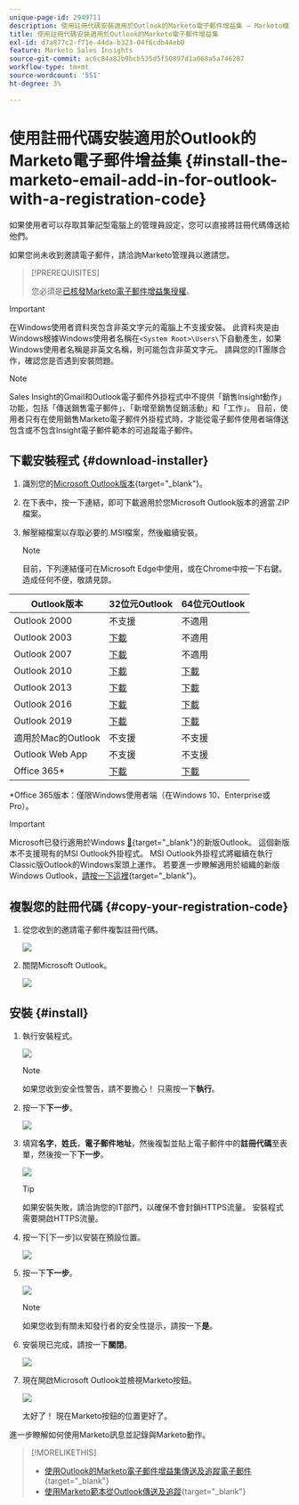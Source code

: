 ```yaml
---
unique-page-id: 2949711
description: 使用註冊代碼安裝適用於Outlook的Marketo電子郵件增益集 — Marketo檔案 — 產品檔案
title: 使用註冊代碼安裝適用於Outlook的Marketo電子郵件增益集
exl-id: d7a877c2-f71e-44da-b323-04f6cdb44eb0
feature: Marketo Sales Insights
source-git-commit: ac6c84a82b9bcb535d5f50897d1a068a5a746287
workflow-type: tm+mt
source-wordcount: '551'
ht-degree: 3%

---
```


# 使用註冊代碼安裝適用於Outlook的Marketo電子郵件增益集 {#install-the-marketo-email-add-in-for-outlook-with-a-registration-code}

如果使用者可以存取其筆記型電腦上的管理員設定，您可以直接將註冊代碼傳送給他們。

如果您尚未收到邀請電子郵件，請洽詢Marketo管理員以邀請您。

>[!PREREQUISITES]
>
>您必須是[已核發Marketo電子郵件增益集授權](/help/marketo/product-docs/marketo-sales-insight/msi-outlook-plugin/issue-a-marketo-email-add-in-license.md)。

>[!IMPORTANT]
>
>在Windows使用者資料夾包含非英文字元的電腦上不支援安裝。 此資料夾是由Windows根據Windows使用者名稱在`<System Root>\Users\`下自動產生，如果Windows使用者名稱是非英文名稱，則可能包含非英文字元。 請與您的IT團隊合作，確認您是否遇到安裝問題。

>[!NOTE]
>
>Sales Insight的Gmail和Outlook電子郵件外掛程式中不提供「銷售Insight動作」功能，包括「傳送銷售電子郵件」、「新增至銷售促銷活動」和「工作」。 目前，使用者只有在使用銷售Marketo電子郵件外掛程式時，才能從電子郵件使用者端傳送包含或不包含Insight電子郵件範本的可追蹤電子郵件。

## 下載安裝程式 {#download-installer}

1. 識別您的[Microsoft Outlook版本](https://support.office.com/en-us/article/what-version-of-outlook-do-i-have-b3a9568c-edb5-42b9-9825-d48d82b2257c){target="_blank"}。

1. 在下表中，按一下連結，即可下載適用於您Microsoft Outlook版本的適當.ZIP檔案。

1. 解壓縮檔案以存取必要的.MSI檔案，然後繼續安裝。

   >[!NOTE]
   >
   >目前，下列連結僅可在Microsoft Edge中使用，或在Chrome中按一下右鍵。 造成任何不便，敬請見諒。

<table><thead>
  <tr>
    <th>Outlook版本</th>
    <th>32位元Outlook</th>
    <th>64位元Outlook</th>
  </tr></thead>
<tbody>
  <tr>
    <td>Outlook 2000</td>
    <td>不支援</td>
    <td>不適用</td>
  </tr>
  <tr>
    <td>Outlook 2003</td>
    <td><a href="https://munchkin.marketo.net/MarketoAddInSetup32.zip">下載</a></td>
    <td>不適用</td>
  </tr>
  <tr>
    <td>Outlook 2007</td>
    <td><a href="https://munchkin.marketo.net/MarketoAddInSetup32.zip">下載</a></td>
    <td>不適用</td>
  </tr>
  <tr>
    <td>Outlook 2010</td>
    <td><a href="https://munchkin.marketo.net/MarketoAddInSetup32.zip">下載</a></td>
    <td><a href="https://munchkin.marketo.net/MarketoAddInSetup64.zip">下載</a></td>
  </tr>
  <tr>
    <td>Outlook 2013</td>
    <td><a href="https://munchkin.marketo.net/MarketoAddInSetup32.zip">下載</a></td>
    <td><a href="https://munchkin.marketo.net/MarketoAddInSetup64.zip">下載</a></td>
  </tr>
  <tr>
    <td>Outlook 2016</td>
    <td><a href="https://munchkin.marketo.net/MarketoAddInSetup32.zip">下載</a></td>
    <td><a href="https://munchkin.marketo.net/MarketoAddInSetup64.zip">下載</a></td>
  </tr>
  <tr>
    <td>Outlook 2019</td>
    <td><a href="https://munchkin.marketo.net/MarketoAddInSetup32.zip">下載</a></td>
    <td><a href="https://munchkin.marketo.net/MarketoAddInSetup64.zip">下載</a></td>
  </tr>
  <tr>
    <td>適用於Mac的Outlook</td>
    <td>不支援</td>
    <td>不支援</td>
  </tr>
  <tr>
    <td>Outlook Web App</td>
    <td>不支援</td>
    <td>不支援</td>
  </tr>
  <tr>
    <td>Office 365*</td>
    <td><a href="https://munchkin.marketo.net/MarketoAddInSetup32.zip">下載</a></td>
    <td><a href="https://munchkin.marketo.net/MarketoAddInSetup64.zip">下載</a></td>
  </tr>
</tbody></table>

*Office 365版本：僅限Windows使用者端（在Windows 10、Enterprise或Pro）。

>[!IMPORTANT]
>
>Microsoft已發行適用於Windows [&#128279;](https://techcommunity.microsoft.com/t5/outlook-blog/new-outlook-for-windows-now-available/ba-p/3932068){target="_blank"}的新版Outlook。 這個新版本不支援現有的MSI Outlook外掛程式。 MSI Outlook外掛程式將繼續在執行Classic版Outlook的Windows案頭上運作。 若要進一步瞭解適用於組織的新版Windows Outlook，[請按一下這裡](https://techcommunity.microsoft.com/t5/outlook-blog/the-new-outlook-for-windows-for-organization-admins/ba-p/3929169){target="_blank"}。

## 複製您的註冊代碼 {#copy-your-registration-code}

1. 從您收到的邀請電子郵件複製註冊代碼。

   ![](assets/image2016-7-22-10-3a45-3a10.png)

1. 關閉Microsoft Outlook。

   ![](assets/ent-key-close-outlook-hand.png)

## 安裝 {#install}

1. 執行安裝程式。

   ![](assets/image2016-7-25-10-3a23-3a33.png)

   >[!NOTE]
   >
   >如果您收到安全性警告，請不要擔心！ 只需按一下&#x200B;**執行**。

1. 按一下&#x200B;**下一步**。

   ![](assets/welcome-to-the-setup-wizard-hand.png)

1. 填寫&#x200B;**名字**，**姓氏**，**電子郵件地址**，然後複製並貼上電子郵件中的&#x200B;**註冊代碼**&#x200B;至表單，然後按一下&#x200B;**下一步**。

   ![](assets/enter-your-information-hands.png)

   >[!TIP]
   >
   >如果安裝失敗，請洽詢您的IT部門，以確保不會封鎖HTTPS流量。 安裝程式需要開啟HTTPS流量。

1. 按一下[下一步]&#x200B;**&#x200B;**&#x200B;以安裝在預設位置。

   ![](assets/select-installation-folder-hand.png)

1. 按一下&#x200B;**下一步**。

   ![](assets/confirm-installation-hand.png)

   >[!NOTE]
   >
   >如果您收到有關未知發行者的安全性提示，請按一下&#x200B;**是**。

1. 安裝現已完成，請按一下&#x200B;**關閉**。

   ![](assets/image2014-9-23-15-3a52-3a11.png)

1. 現在開啟Microsoft Outlook並檢視Marketo按鈕。

   ![](assets/image2016-8-24-15-3a47-3a38.png)

   太好了！ 現在Marketo按鈕的位置更好了。

進一步瞭解如何使用Marketo訊息並記錄與Marketo動作。

>[!MORELIKETHIS]
>
>* [使用Outlook的Marketo電子郵件增益集傳送及追蹤電子郵件](/help/marketo/product-docs/marketo-sales-insight/msi-outlook-plugin/send-and-track-an-email-with-the-email-add-in-for-outlook.md){target="_blank"}
>* [使用Marketo範本從Outlook傳送及追蹤](/help/marketo/product-docs/marketo-sales-insight/msi-outlook-plugin/send-and-track-from-outlook-using-a-marketo-template.md){target="_blank"}
